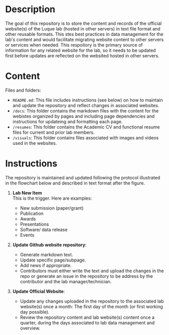 # Description
The goal of this repository is to store the content and records of the official website(s) of the Luque lab (hosted in other servers) in text file format and other reusable formats. This stes best practices in data management for the lab's content and would facilitate migrating website content to other servers or services when needed. This respoitory is the primary source of information for any related website for the lab, so it needs to be updated first before updates are reflected on the websited hosted in other servers.

# Content
Files and folders:
+ `README.md`: This file includes instructions (see below) on how to maintain and update the repository and reflect changes in associated websites.
+ `/docs`: This folder contains the markdown files with the content for the webistes organized by pages and including page dependencies and instructions for updateing and formatting each page.
+ `/resumes`: This folder contains the Academic CV and functional resume files for current and prior lab members.
+ `/visuals`: This folder contains files associated with images and videos used in the websites.

# Instructions
The repository is maintained and updated following the protocol illustrated in the flowchart below and described in text format after the figure.

1. **Lab New Item** \
   This is the trigger. Here are examples:
    + New submission (paper/grant)
    + Publication 
    + Awards 
    + Presentations 
    + Software/ data release 
    + Events 
  
2. **Update Github website repository**: 
     + Generate markdown text.
     + Update specific page/subpage. 
     + Add news if appropriate.
     + Contributors must either write the text and upload the changes in the repo or generate an issue in the repository to be address by the contributor and the lab manager/technician.
   
3. **Update Official Website**: 
    + Update any changes uploaded in the repository to the associated lab website(s) once a month: The first day of the month (or first working day possible).
    + Review the repository content and lab website(s) content once a quarter, during the days associated to lab data management and overview.
 






